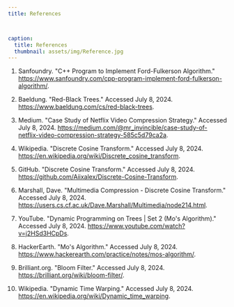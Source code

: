 ```yaml
---
title: References 



caption:
  title: References 
  thumbnail: assets/img/Reference.jpg
---
```


1. Sanfoundry. "C++ Program to Implement Ford-Fulkerson Algorithm."  https://www.sanfoundry.com/cpp-program-implement-ford-fulkerson-algorithm/.

2. Baeldung. "Red-Black Trees." Accessed July 8, 2024. https://www.baeldung.com/cs/red-black-trees.

3. Medium. "Case Study of Netflix Video Compression Strategy." Accessed July 8, 2024. https://medium.com/@mr_invincible/case-study-of-netflix-video-compression-strategy-585c5d79ca2a.

4. Wikipedia. "Discrete Cosine Transform." Accessed July 8, 2024. https://en.wikipedia.org/wiki/Discrete_cosine_transform.

5. GitHub. "Discrete Cosine Transform." Accessed July 8, 2024. https://github.com/Aiixalex/Discrete-Cosine-Transform.

6. Marshall, Dave. "Multimedia Compression - Discrete Cosine Transform." Accessed July 8, 2024. https://users.cs.cf.ac.uk/Dave.Marshall/Multimedia/node214.html.

7. YouTube. "Dynamic Programming on Trees | Set 2 (Mo's Algorithm)." Accessed July 8, 2024. https://www.youtube.com/watch?v=j2HSd3HCpDs.

8. HackerEarth. "Mo's Algorithm." Accessed July 8, 2024. https://www.hackerearth.com/practice/notes/mos-algorithm/.

9. Brilliant.org. "Bloom Filter." Accessed July 8, 2024. https://brilliant.org/wiki/bloom-filter/.

10. Wikipedia. "Dynamic Time Warping." Accessed July 8, 2024. https://en.wikipedia.org/wiki/Dynamic_time_warping.

